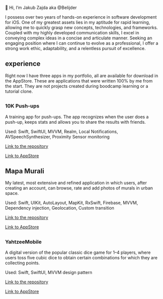 👋 Hi, I’m Jakub Zajda aka @Belijder

I possess over two years of hands-on experience in software development for iOS. One of my greatest assets lies in my aptitude for rapid learning, allowing me to quickly grasp new concepts, technologies, and frameworks. Coupled with my highly developed communication skills, I excel in conveying complex ideas in a concise and articulate manner. Seeking an engaging position where I can continue to evolve as a professional, I offer a strong work ethic, adaptability, and a relentless pursuit of excellence.

## experience
Right now I have three apps in my portfolio, all are available for download in the AppStore. These are applications that were written 100% by me from the start. They are not projects created during boodcamp learning or a tutorial clone.

##

### 10K Push-ups
A training app for push-ups. The app recognizes when the user does a push-up, keeps stats and allows you to share the results with friends.

Used: Swift, SwiftUI, MVVM, Realm, Local Notifications, AVSpeechSynthesizer, Proximity Sensor monitoring


[Link to the repository](https://github.com/Belijder/PushupsChallenge)

[Link to AppStore](https://apps.apple.com/app/id6450920591)

##

## Mapa Murali
My latest, most extensive and refined application in which users, after creating an account, can browse, rate and add photos of murals in urban space.

Used: Swift, UIKit, AutoLayout, MapKit, RxSwift, Firebase, MVVM, Dependency injection, Geolocation, Custom transition

[Link to the repository](https://github.com/Belijder/MapaMurali)

[Link to AppStore](https://apps.apple.com/pl/app/mapa-murali/id1659498483?l=pl&fbclid=IwAR21n_6PjS4aPPRHEJIUWErd7SnrLpUYvaLrImZmgRsNaifHunaf62rlVsU)


##

### YahtzeeMobile
A digital version of the popular classic dice game for 1–4 players, where users toss five cubic dice to obtain certain combinations for which they are collecting points.

Used: Swift, SwiftUI, MVVM design pattern

[Link to the repository](https://github.com/Belijder/DiceGame_remote)

[Link to AppStore](https://apps.apple.com/pl/app/yahtzeemobile/id1672634603?l=pl&fbclid=IwAR1J7cz33Rzk2KoJF0g1rOSSj-o6eV31G5urvU1JvtxwC62jMP7sx_2abaI)





<!---
Belijder/Belijder is a ✨ special ✨ repository because its `README.md` (this file) appears on your GitHub profile.
You can click the Preview link to take a look at your changes.

- 👀 I’m interested in mobile development
- 🌱 I’m currently learning ...
- 💞️ I’m looking to collaborate on ...

--->
